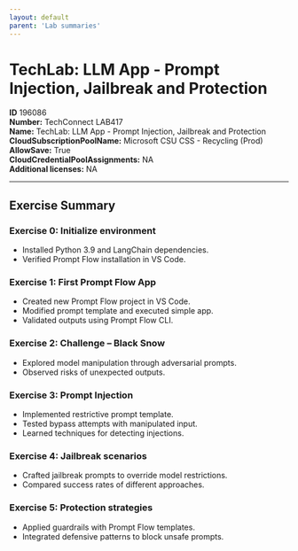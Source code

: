 ```yaml
---
layout: default
parent: 'Lab summaries'
---
```


# TechLab: LLM App - Prompt Injection, Jailbreak and Protection

**ID** 196086  
**Number:** TechConnect LAB417  
**Name:** TechLab: LLM App - Prompt Injection, Jailbreak and Protection
**CloudSubscriptionPoolName:** Microsoft CSU CSS - Recycling (Prod)  
**AllowSave:** True  
**CloudCredentialPoolAssignments:** NA  
**Additional licenses:** NA  

---

## Exercise Summary

### Exercise 0: Initialize environment
- Installed Python 3.9 and LangChain dependencies.  
- Verified Prompt Flow installation in VS Code.  

### Exercise 1: First Prompt Flow App
- Created new Prompt Flow project in VS Code.  
- Modified prompt template and executed simple app.  
- Validated outputs using Prompt Flow CLI.  

### Exercise 2: Challenge – Black Snow
- Explored model manipulation through adversarial prompts.  
- Observed risks of unexpected outputs.  

### Exercise 3: Prompt Injection
- Implemented restrictive prompt template.  
- Tested bypass attempts with manipulated input.  
- Learned techniques for detecting injections.  

### Exercise 4: Jailbreak scenarios
- Crafted jailbreak prompts to override model restrictions.  
- Compared success rates of different approaches.  

### Exercise 5: Protection strategies
- Applied guardrails with Prompt Flow templates.  
- Integrated defensive patterns to block unsafe prompts.  
